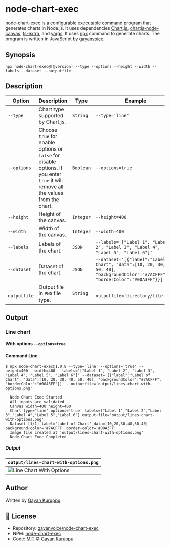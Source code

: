 # node-chart-exec
node-chart-exec is a configurable executable command program that generates charts in Node.js.
It uses dependencies [Chart.js](https://www.chartjs.org/), [chartjs-node-canvas](https://www.npmjs.com/package/chartjs-node-canvas), [fs-extra](https://www.npmjs.com/package/fs-extra), and [yargs](https://www.npmjs.com/package/fs-extra). It uses [npx](https://nodejs.dev/learn/the-npx-nodejs-package-runner) command to generate charts. The program is written in JavaScript by [gayanvoice](https://github.com/gayanvoice).
## Synopsis
`npx node-chart-exec@[@version] --type --options --height --width --labels --dataset --outputfile`
## Description
| Option | Description | Type | Example | Required |
| ------ | ----------- | ---- | ------- | -------- |
| `--type` | Chart type supported by Chart.js. | `String` | `--type='line'` | `true` |
| `--options` | Choose `true` for enable options or `false` for disable options. If you enter `true` it will remove all the values from the chart. | `Boolean` | `--options=true` | `true` |
| `--height` | Height of the canvas.| `Integer` | `--height=400` | `true` |
| `--width` | Width of the canvas. | `Integer` | `--width=400` | `true` |
| `--labels` | Labels of the chart. |`JSON` | `--labels='["Label 1", "Label 2", "Label 3", "Label 4", "Label 5", "Label 6"]'` | `true` |
| `--dataset` | Dataset of the chart. |`JSON` | `--dataset='[{"label":"Label of Chart", "data":[10, 20, 30, 40, 50, 40], "backgroundColor":"#7ACFFF", "borderColor":"#00A3FF"}}]'` | `true` |
| `--outputfile` | Output file in `PNG` file type. |`String` | `--outputfile='directory/file.png'` | `true` |
## Output
### Line chart
#### With options `--options=true`
#### Command Line
```shell
$ npx node-chart-exec@1.0.8 --type='line' --options='true' --height=400 --width=400 --labels='["Label 1", "Label 2", "Label 3", "Label 4", "Label 5", "Label 6"]' --dataset='[{"label":"Label of Chart", "data":[10, 20, 30, 40, 50, 40], "backgroundColor":"#7ACFFF", "borderColor":"#00A3FF"}]' --outputfile='output/lines-chart-with-options.png'

  Node Chart Exec Started
  All inputs are validated
  Canvas width=400 height=400
  Chart type='line' options='true' labels=["Label 1","Label 2","Label 3","Label 4","Label 5","Label 6"] output-file='output/lines-chart-with-options.png'
  Dataset [1/1] label='Label of Chart' data=[10,20,30,40,50,40] background-color='#7ACFFF' border-color='#00A3FF'
  Image file created at 'output/lines-chart-with-options.png'
  Node Chart Exec Completed
```
##### Output
| `output/lines-chart-with-options.png` |
| ------ |
| ![Line Chart With Options](https://github.com/gayanvoice/javascript-action-template/raw/main/output/lines-chart-with-options.png) |


## Author
Written by [Gayan Kuruppu](https://github.com/gayanvoice).

## 📄 License

- Repository: [gayanvoice/node-chart-exec](https://github.com/gayanvoice/node-chart-exec)
- NPM: [node-chart-exec](https://www.npmjs.com/package/node-chart-exec)
- Code: [MIT](./LICENSE) © [Gayan Kuruppu](https://github.com/gayanvoice)
